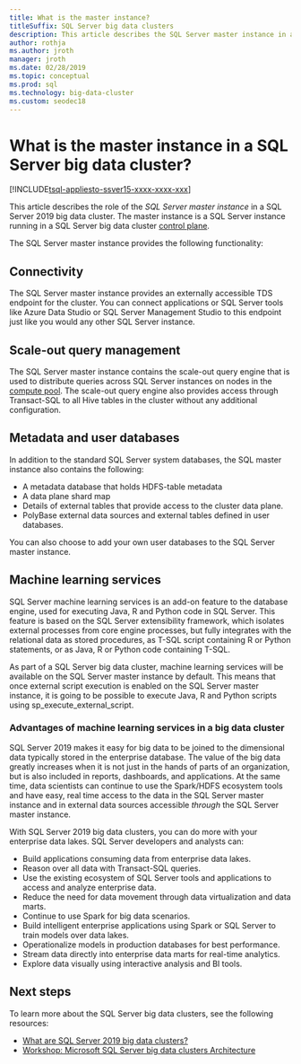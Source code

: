 ```yaml
---
title: What is the master instance?
titleSuffix: SQL Server big data clusters
description: This article describes the SQL Server master instance in a SQL Server 2019 big data cluster (preview).
author: rothja 
ms.author: jroth 
manager: jroth
ms.date: 02/28/2019
ms.topic: conceptual
ms.prod: sql
ms.technology: big-data-cluster
ms.custom: seodec18
---
```


# What is the master instance in a SQL Server big data cluster?

[!INCLUDE[tsql-appliesto-ssver15-xxxx-xxxx-xxx](../includes/tsql-appliesto-ssver15-xxxx-xxxx-xxx.md)]

This article describes the role of the *SQL Server master instance* in a SQL Server 2019 big data cluster. The master instance is a SQL Server instance running in a SQL Server big data cluster [control plane](big-data-cluster-overview.md#controlplane).

The SQL Server master instance provides the following functionality:

## Connectivity

The SQL Server master instance provides an externally accessible TDS endpoint for the cluster. You can connect applications or SQL Server tools like Azure Data Studio or SQL Server Management Studio to this endpoint just like you would any other SQL Server instance.

## Scale-out query management

The SQL Server master instance contains the scale-out query engine that is used to distribute queries across SQL Server instances on nodes in the [compute pool](concept-compute-pool.md). The scale-out query engine also provides access through Transact-SQL to all Hive tables in the cluster without any additional configuration.

## Metadata and user databases

In addition to the standard SQL Server system databases, the SQL master instance also contains the following:

- A metadata database that holds HDFS-table metadata
- A data plane shard map
- Details of external tables that provide access to the cluster data plane.
- PolyBase external data sources and external tables defined in user databases.

You can also choose to add your own user databases to the SQL Server master instance.

## Machine learning services

SQL Server machine learning services is an add-on feature to the database engine, used for executing Java, R and Python code in SQL Server. This feature is based on the SQL Server extensibility framework, which isolates external processes from core engine processes, but fully integrates with the relational data as stored procedures, as T-SQL script containing R or Python statements, or as Java, R or Python code containing T-SQL.

As part of a SQL Server big data cluster, machine learning services will be available on the SQL Server master instance by default. This means that once external script execution is enabled on the SQL Server master instance, it is going to be possible to execute Java, R and Python scripts using sp_execute_external_script.

### Advantages of machine learning services in a big data cluster

SQL Server 2019 makes it easy for big data to be joined to the dimensional data typically stored in the enterprise database. The value of the big data greatly increases when it is not just in the hands of parts of an organization, but is also included in reports, dashboards, and applications. At the same time, data scientists can continue to use the Spark/HDFS ecosystem tools and have easy, real time access to the data in the SQL Server master instance and in external data sources accessible _through_ the SQL Server master instance.

With SQL Server 2019 big data clusters, you can do more with your enterprise data lakes. SQL Server developers and analysts can:

* Build applications consuming data from enterprise data lakes.
* Reason over all data with Transact-SQL queries.
* Use the existing ecosystem of SQL Server tools and applications to access and analyze enterprise data.
* Reduce the need for data movement through data virtualization and data marts.
* Continue to use Spark for big data scenarios.
* Build intelligent enterprise applications using Spark or SQL Server to train models over data lakes.
* Operationalize models in production databases for best performance.
* Stream data directly into enterprise data marts for real-time analytics.
* Explore data visually using interactive analysis and BI tools.

## Next steps

To learn more about the SQL Server big data clusters, see the following resources:

- [What are SQL Server 2019 big data clusters?](big-data-cluster-overview.md)
- [Workshop: Microsoft SQL Server big data clusters Architecture](https://github.com/Microsoft/sqlworkshops/tree/master/sqlserver2019bigdataclusters)
